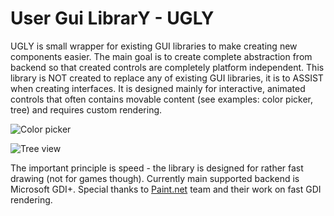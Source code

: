 # User Gui LibrarY - UGLY

UGLY is small wrapper for existing GUI libraries to make creating new components easier. The main goal is to create complete abstraction from backend so that created controls are completely platform independent. This library is NOT created to replace any of existing GUI libraries, it is to ASSIST when creating interfaces. It is designed mainly for interactive, animated controls that often contains movable content (see examples: color picker, tree) and requires custom rendering.

![Color picker](https://i.imgur.com/Rp1hhTF.png)

![Tree view](https://i.imgur.com/JZxdLAQ.png)

The important principle is speed - the library is designed for rather fast drawing (not for games though). Currently main supported backend is Microsoft GDI+. Special thanks to [Paint.net](https://www.getpaint.net/contact.html) team and their work on fast GDI rendering. 